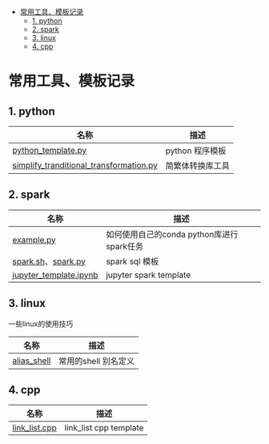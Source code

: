 - [常用工具、模板记录](#%e5%b8%b8%e7%94%a8%e5%b7%a5%e5%85%b7%e6%a8%a1%e6%9d%bf%e8%ae%b0%e5%bd%95)
  - [1. python](#1-python)
  - [2. spark](#2-spark)
  - [3. linux](#3-linux)
  - [4. cpp](#4-cpp)

# 常用工具、模板记录


## 1. python

|名称| 描述|
|---|---|
|[python_template.py](python/python_template.py)| python 程序模板|
|[simplify_tranditional_transformation.py](python/simplify_tranditional_transformation.py)| 简繁体转换库工具|

## 2. spark

|名称| 描述|
|---|---|
|[example.py](spark/example.py)|如何使用自己的conda python库进行spark任务|
|[spark.sh](spark/sql.sh)、[spark.py](spark/sql.py)| spark sql 模板|
|[jupyter_template.ipynb](spark/jupyter_template.ipynb)| jupyter spark template|



## 3. linux
一些linux的使用技巧

|名称| 描述|
|---|---|
|[alias_shell](linux/alias_shell)| 常用的shell 别名定义|

## 4. cpp

|名称| 描述|
|---|---|
|[link_list.cpp](cpp/link_list.cpp)| link_list cpp template|


